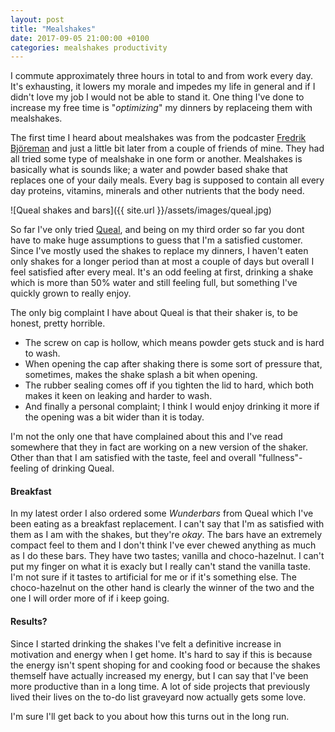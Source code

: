 ```yaml
---
layout: post
title: "Mealshakes"
date: 2017-09-05 21:00:00 +0100
categories: mealshakes productivity
---
```

I commute approximately three hours in total to and from work every day.
It's exhausting, it lowers my morale and impedes my life in general and if I didn't love my job I would not be able to stand it. One thing I've done to increase my free time is "_optimizing_" my dinners by replaceing them with mealshakes. 

The first time I heard about mealshakes was from the podcaster [Fredrik Björeman](http://www.bjoreman.com) and just a little bit later from a couple of friends of mine.
They had all tried some type of mealshake in one form or another. Mealshakes is basically what is sounds like; a water and powder based shake that replaces one of your daily meals.
Every bag is supposed to contain all every day proteins, vitamins, minerals and other nutrients that the body need.

![Queal shakes and bars]({{ site.url }}/assets/images/queal.jpg)

So far I've only tried [Queal](http://queal.eu), and being on my third order so far
you dont have to make huge assumptions to guess that I'm a satisfied customer.
Since I've mostly used the shakes to replace my dinners, I haven't eaten only shakes for a longer period than at most a couple of days but overall I feel satisfied after every meal. It's an odd feeling at first, drinking a shake which is more than 50% water and still feeling full, but something I've quickly grown to really enjoy.

The only big complaint I have about Queal is that their shaker is, to be honest, pretty horrible.
- The screw on cap is hollow, which means powder gets stuck and is hard to wash.
- When opening the cap after shaking there is some sort of pressure that, sometimes, makes the shake splash a bit when opening.
- The rubber sealing comes off if you tighten the lid to hard, which both makes it keen on leaking and harder to wash.
- And finally a personal complaint; I think I would enjoy drinking it more if the opening was a bit wider than it is today.

I'm not the only one that have complained about this and I've read somewhere that they in fact are working on a new version of the shaker. Other than that I am satisfied with the taste, feel and overall "fullness"-feeling of drinking Queal.

#### Breakfast

In my latest order I also ordered some _Wunderbars_ from Queal which I've been eating as a breakfast replacement. I can't say that I'm as satisfied with them as I am with the shakes, but they're _okay_. The bars have an extremely compact feel to them and I don't think I've ever chewed anything as much as I do these bars. They have two tastes; vanilla and choco-hazelnut. I can't put my finger on what it is exacly but I really can't stand the vanilla taste. I'm not sure if it tastes to artificial for me or if it's something else. The choco-hazelnut on the other hand is clearly the winner of the two and the one I will order more of if i keep going.

#### Results?
Since I started drinking the shakes I've felt a definitive increase in motivation and energy when I get home. It's hard to say if this is because the energy isn't spent shoping for and cooking food or because the shakes themself have actually increased my energy, but I can say that I've been more productive than in a long time. A lot of side projects that previously lived their lives on the to-do list graveyard now actually gets some love.

I'm sure I'll get back to you about how this turns out in the long run.

